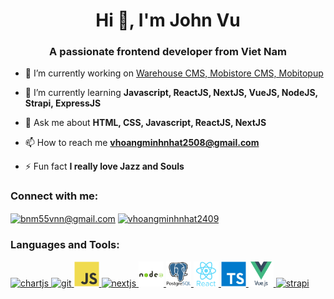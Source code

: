 <h1 align="center">Hi 👋, I'm John Vu</h1>
<h3 align="center">A passionate frontend developer from Viet Nam</h3>

- 🔭 I’m currently working on [Warehouse CMS, Mobistore CMS, Mobitopup](https://mobitopup.vn/ (Those 2 projects are private because of my previous company))

- 🌱 I’m currently learning **Javascript, ReactJS, NextJS, VueJS, NodeJS, Strapi, ExpressJS**

- 💬 Ask me about **HTML, CSS, Javascript, ReactJS, NextJS**

- 📫 How to reach me **vhoangminhnhat2508@gmail.com**

- ⚡ Fun fact **I really love Jazz and Souls**

<h3 align="left">Connect with me:</h3>
<p align="left">
<a href="https://fb.com/bnm55vnn@gmail.com" target="blank"><img align="center" src="https://raw.githubusercontent.com/rahuldkjain/github-profile-readme-generator/master/src/images/icons/Social/facebook.svg" alt="bnm55vnn@gmail.com" height="30" width="40" /></a>
<a href="https://instagram.com/vhoangminhnhat2409" target="blank"><img align="center" src="https://raw.githubusercontent.com/rahuldkjain/github-profile-readme-generator/master/src/images/icons/Social/instagram.svg" alt="vhoangminhnhat2409" height="30" width="40" /></a>
</p>

<h3 align="left">Languages and Tools:</h3>
<p align="left"> <a href="https://www.chartjs.org" target="_blank" rel="noreferrer"> <img src="https://www.chartjs.org/media/logo-title.svg" alt="chartjs" width="40" height="40"/> </a> <a href="https://git-scm.com/" target="_blank" rel="noreferrer"> <img src="https://www.vectorlogo.zone/logos/git-scm/git-scm-icon.svg" alt="git" width="40" height="40"/> </a> <a href="https://developer.mozilla.org/en-US/docs/Web/JavaScript" target="_blank" rel="noreferrer"> <img src="https://raw.githubusercontent.com/devicons/devicon/master/icons/javascript/javascript-original.svg" alt="javascript" width="40" height="40"/> </a> <a href="https://nextjs.org/" target="_blank" rel="noreferrer"> <img src="https://cdn.worldvectorlogo.com/logos/nextjs-2.svg" alt="nextjs" width="40" height="40"/> </a> <a href="https://nodejs.org" target="_blank" rel="noreferrer"> <img src="https://raw.githubusercontent.com/devicons/devicon/master/icons/nodejs/nodejs-original-wordmark.svg" alt="nodejs" width="40" height="40"/> </a> <a href="https://www.postgresql.org" target="_blank" rel="noreferrer"> <img src="https://raw.githubusercontent.com/devicons/devicon/master/icons/postgresql/postgresql-original-wordmark.svg" alt="postgresql" width="40" height="40"/> </a> <a href="https://reactjs.org/" target="_blank" rel="noreferrer"> <img src="https://raw.githubusercontent.com/devicons/devicon/master/icons/react/react-original-wordmark.svg" alt="react" width="40" height="40"/> </a> <a href="https://www.typescriptlang.org/" target="_blank" rel="noreferrer"> <img src="https://raw.githubusercontent.com/devicons/devicon/master/icons/typescript/typescript-original.svg" alt="typescript" width="40" height="40"/> </a> <a href="https://vuejs.org/" target="_blank" rel="noreferrer"> <img src="https://raw.githubusercontent.com/devicons/devicon/master/icons/vuejs/vuejs-original-wordmark.svg" alt="vuejs" width="40" height="40"/> </a> <a href="https://strapi.io/" target="_blank" ref="noreferrer"> <img src="[https://d2zv2ciw0ln4h1.cloudfront.net/uploads/strapi_logo_figma_lines_5155cb4b84.png](https://docs.strapi.io/img/logo.png)" alt="strapi" width="80" height="40"/> </a> </p>

